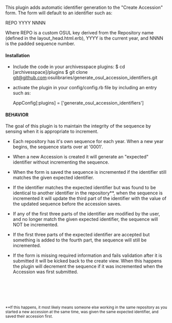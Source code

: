 This plugin adds automatic identifier generation to the "Create
Accession" form. The form will default to an identifier such as:

  REPO YYYY NNNN

Where REPO is a custom OSUL key derived from the Repository name (defined in the layout_head.html.erb), YYYY is the current year, and NNNN is the padded sequence number.

#### Installation
* Include the code in your archivesspace plugins:
     $ cd [archivesspace]/plugins
     $ git clone git@github.com:osulibraries/generate_osul_accession_identifiers.git
* activate the plugin in your config/config.rb file by
including an entry such as:

     AppConfig[:plugins] = ['generate_osul_accession_identifiers']


#### BEHAVIOR
The goal of this plugin is to maintain the integrity of the sequence by sensing when it is appropriate to increment.

* Each repository has it's own sequence for each year. When a new year begins, the sequence starts over at '0001'.

* When a new Accession is created it will generate an "expected" identifier without incrementing the sequence.

* When the form is saved the sequence is incremented if the identifier still matches the given expected identifier.

* If the identifier matches the expected identifier but was found to be identical to another identifier in the repository**, when the sequence is incremented it will update the third part of the identifier with the value of the updated sequence before the accession saves. 

* If any of the first three parts of the identifier are modified by the user, and no longer match the given expected identifier, the sequence will NOT be incremented.

* If the first three parts of the expected identifier are accepted but something is added to the fourth part, the sequence will still be incremented.

* If the form is missing required information and fails validation after it is submitted it will be kicked back to the create view. When this happens the plugin will decrement the sequence if it was incremented when the Accession was first submitted. 





<br />
<br />
<br />
<br />



<sub>**If this happens, it most likely means someone else working in the same repository as you started a new accession at the same time, was given the same expected identifier, and saved their accession first.</sub>